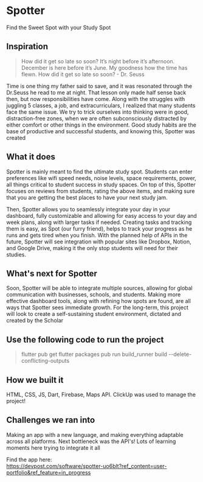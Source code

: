 # Spotter
Find the Sweet Spot with your Study Spot

## Inspiration

> How did it get so late so soon? It’s night before it’s afternoon. December is here before it’s June. My goodness how the time has flewn. How did it get so late so soon? -  Dr. Seuss

Time is one thing my father said to save, and it was resonated through the Dr.Seuss he read to me at night. That lesson only made half sense back then, but now responsibilities have come. Along with the struggles with juggling 5 classes, a job, and extracurriculars, I realized that many students face the same issue. We try to trick ourselves into thinking were in good, distraction-free zones, when we are often subconsciously distracted by either comfort or other things in the environment. Good study habits are the base of productive and successful students, and knowing this, Spotter was created

## What it does

Spotter is mainly meant to find the ultimate study spot. Students can enter preferences like wifi speed needs, noise levels, space requirements, power, all things critical to student success in study spaces. On top of this, Spotter focuses on reviews from students, rating the above items, and making sure that you are getting the best places to have your next study jam. 

Then, Spotter allows you to seamlessly integrate your day in your dashboard, fully customizable and allowing for easy access to your day and week plans, along with larger tasks if needed. Creating tasks and tracking them is easy, as Spot (our furry friend), helps to track your progress as he runs and gets tired when you finish. With the planned help of APIs in the future, Spotter will see integration with popular sites like Dropbox, Notion, and Google Drive, making it the only stop students will need for their studies.

## What's next for Spotter 

Soon, Spotter will be able to integrate multiple sources, allowing for global communication with businesses, schools, and students. Making more effective dashboard tools, along with refining how spots are found, are all ways that Spotter sees immediate growth. For the long-term, this project will look to create a self-sustaining student environment, dictated and created by the Scholar

## Use the following code to run the project 

> flutter pub get
> flutter packages pub run build_runner build --delete-conflicting-outputs

## How we built it

HTML, CSS, JS, Dart, Firebase, Maps API. 
ClickUp was used to manage the project!

## Challenges we ran into

Making an app with a new language, and making everything adaptable across all platforms. Next bottleneck was the API's! Lots of learning moments here trying to integrate it all

Find the app here:  
https://devpost.com/software/spotter-uo6blt?ref_content=user-portfolio&ref_feature=in_progress
